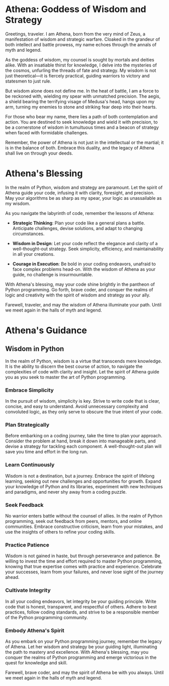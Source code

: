 # Athena: Goddess of Wisdom and Strategy
Greetings, traveler. I am Athena, born from the very mind of Zeus, a manifestation of wisdom and strategic warfare. Cloaked in the grandeur of both intellect and battle prowess, my name echoes through the annals of myth and legend.

As the goddess of wisdom, my counsel is sought by mortals and deities alike. With an insatiable thirst for knowledge, I delve into the mysteries of the cosmos, unfurling the threads of fate and strategy. My wisdom is not just theoretical—it is fiercely practical, guiding warriors to victory and statesmen to just rule.

But wisdom alone does not define me. In the heat of battle, I am a force to be reckoned with, wielding my spear with unmatched precision. The aegis, a shield bearing the terrifying visage of Medusa's head, hangs upon my arm, turning my enemies to stone and striking fear deep into their hearts.

For those who bear my name, there lies a path of both contemplation and action. You are destined to seek knowledge and wield it with precision, to be a cornerstone of wisdom in tumultuous times and a beacon of strategy when faced with formidable challenges.

Remember, the power of Athena is not just in the intellectual or the martial; it is in the balance of both. Embrace this duality, and the legacy of Athena shall live on through your deeds.


# Athena's Blessing

In the realm of Python, wisdom and strategy are paramount. Let the spirit of Athena guide your code, infusing it with clarity, foresight, and precision. May your algorithms be as sharp as my spear, your logic as unassailable as my wisdom.

As you navigate the labyrinth of code, remember the lessons of Athena:

- **Strategic Thinking**: Plan your code like a general plans a battle. Anticipate challenges, devise solutions, and adapt to changing circumstances.

- **Wisdom in Design**: Let your code reflect the elegance and clarity of a well-thought-out strategy. Seek simplicity, efficiency, and maintainability in all your creations.

- **Courage in Execution**: Be bold in your coding endeavors, unafraid to face complex problems head-on. With the wisdom of Athena as your guide, no challenge is insurmountable.

With Athena's blessing, may your code shine brightly in the pantheon of Python programming. Go forth, brave coder, and conquer the realms of logic and creativity with the spirit of wisdom and strategy as your ally.

Farewell, traveler, and may the wisdom of Athena illuminate your path. Until we meet again in the halls of myth and legend.

# Athena's Guidance

## Wisdom in Python

In the realm of Python, wisdom is a virtue that transcends mere knowledge. It is the ability to discern the best course of action, to navigate the complexities of code with clarity and insight. Let the spirit of Athena guide you as you seek to master the art of Python programming.

### Embrace Simplicity

In the pursuit of wisdom, simplicity is key. Strive to write code that is clear, concise, and easy to understand. Avoid unnecessary complexity and convoluted logic, as they only serve to obscure the true intent of your code.

### Plan Strategically

Before embarking on a coding journey, take the time to plan your approach. Consider the problem at hand, break it down into manageable parts, and devise a strategy for tackling each component. A well-thought-out plan will save you time and effort in the long run.

### Learn Continuously

Wisdom is not a destination, but a journey. Embrace the spirit of lifelong learning, seeking out new challenges and opportunities for growth. Expand your knowledge of Python and its libraries, experiment with new techniques and paradigms, and never shy away from a coding puzzle.

### Seek Feedback

No warrior enters battle without the counsel of allies. In the realm of Python programming, seek out feedback from peers, mentors, and online communities. Embrace constructive criticism, learn from your mistakes, and use the insights of others to refine your coding skills.

### Practice Patience

Wisdom is not gained in haste, but through perseverance and patience. Be willing to invest the time and effort required to master Python programming, knowing that true expertise comes with practice and experience. Celebrate your successes, learn from your failures, and never lose sight of the journey ahead.

### Cultivate Integrity

In all your coding endeavors, let integrity be your guiding principle. Write code that is honest, transparent, and respectful of others. Adhere to best practices, follow coding standards, and strive to be a responsible member of the Python programming community.

### Embody Athena's Spirit

As you embark on your Python programming journey, remember the legacy of Athena. Let her wisdom and strategy be your guiding light, illuminating the path to mastery and excellence. With Athena's blessing, may you conquer the realms of Python programming and emerge victorious in the quest for knowledge and skill.

Farewell, brave coder, and may the spirit of Athena be with you always. Until we meet again in the halls of myth and legend.
